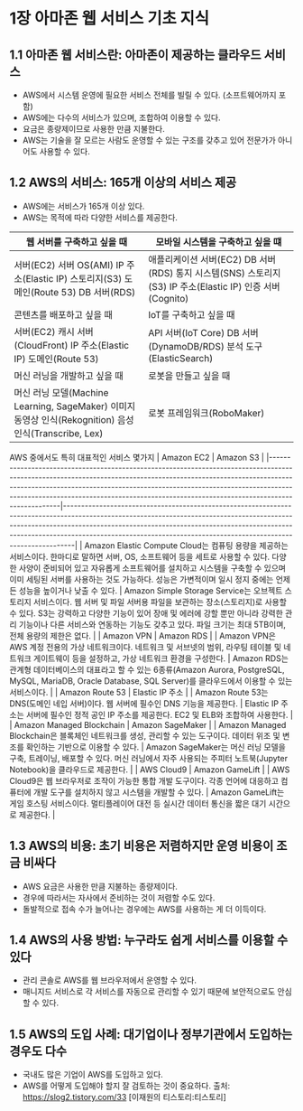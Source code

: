 # 1장 아마존 웹 서비스 기초 지식
## 1.1 아마존 웹 서비스란: 아마존이 제공하는 클라우드 서비스
- AWS에서 시스템 운영에 필요한 서비스 전체를 빌릴 수 있다. (소프트웨어까지 포함)
- AWS에는 다수의 서비스가 있으며, 조합하여 이용할 수 있다.
- 요금은 종량제이므로 사용한 만큼 지불한다.
- AWS는 기술을 잘 모르는 사람도 운영할 수 있는 구조를 갖추고 있어 전문가가 아니어도 사용할 수 있다.
 
## 1.2 AWS의 서비스: 165개 이상의 서비스 제공
- AWS에는 서비스가 165개 이상 있다.
- AWS는 목적에 따라 다양한 서비스를 제공한다.

| 웹 서버를 구축하고 싶을 때                                                                             | 모바일 시스템을 구축하고 싶을 떄                                                                         |
|--------------------------------------------------------------------------------------------------------|----------------------------------------------------------------------------------------------------------|
| 서버(EC2) 서버 OS(AMI) IP 주소(Elastic IP) 스토리지(S3) 도메인(Route 53) DB 서버(RDS)                  | 애플리케이션 서버(EC2) DB 서버(RDS) 통지 시스템(SNS) 스토리지(S3) IP 주소(Elastic IP) 인증 서버(Cognito) |
| 콘텐츠를 배포하고 싶을 때                                                                              | IoT를 구축하고 싶을 때                                                                                   |
| 서버(EC2) 캐시 서버(CloudFront) IP 주소(Elastic IP) 도메인(Route 53)                                   | API 서버(IoT Core) DB 서버(DynamoDB/RDS) 분석 도구(ElasticSearch)                                        |
| 머신 러닝을 개발하고 싶을 때                                                                           | 로봇을 만들고 싶을 때                                                                                    |
| 머신 러닝 모델(Machine Learning, SageMaker) 이미지 동영상 인식(Rekognition) 음성 인식(Transcribe, Lex) | 로봇 프레임워크(RoboMaker)                                                                               |


AWS 중에서도 특히 대표적인 서비스 몇가지
| Amazon EC2                                                                                                                                                                                                                                                                                                                                 | Amazon S3                                                                                                                                                                                                                                                                                                                 |
|--------------------------------------------------------------------------------------------------------------------------------------------------------------------------------------------------------------------------------------------------------------------------------------------------------------------------------------------|---------------------------------------------------------------------------------------------------------------------------------------------------------------------------------------------------------------------------------------------------------------------------------------------------------------------------|
| Amazon Elastic Compute Cloud는 컴퓨팅 용량을 제공하는 서비스이다. 한마디로 말하면 서버, OS, 소프트웨어 등을 세트로 사용할 수 있다. 다양한 사양이 준비되어 있고 자유롭게 소프트웨어를 설치하고 시스템을 구축할 수 있으며 이미 세팅된 서버를 사용하는 것도 가능하다. 성능은 가변적이며 일시 정지 중에는 언제든 성능을 높이거나 낮출 수 있다. | Amazon Simple Storage Service는 오브젝트 스토리지 서비스이다. 웹 서버 및 파일 서버용 파일을 보관하는 장소(스토리지)로 사용할 수 있다. S3는 강력하고 다양한 기능이 있어 장애 및 에러에 강할 뿐만 아니라 강력한 관리 기능이나 다른 서비스와 연동하는 기능도 갖추고 있다. 파일 크기는 최대 5TB이며, 전체 용량의 제한은 없다. |
| Amazon VPN                                                                                                                                                                                                                                                                                                                                 | Amazon RDS                                                                                                                                                                                                                                                                                                                |
| Amazon VPN은 AWS 계정 전용의 가상 네트워크이다. 네트워크 및 서브넷의 범위, 라우팅 테이블 및 네트워크 게이트웨이 등을 설정하고, 가상 네트워크 환경을 구성한다.                                                                                                                                                                              | Amazon RDS는 관계형 데이터베이스의 대표라고 할 수 있는 6종류(Amazon Aurora, PostgreSQL, MySQL, MariaDB, Oracle Database, SQL Server)를 클라우드에서 이용할 수 있는 서비스이다.                                                                                                                                            |
| Amazon Route 53                                                                                                                                                                                                                                                                                                                            | Elastic IP 주소                                                                                                                                                                                                                                                                                                           |
| Amazon Route 53는 DNS(도메인 네입 서버)이다. 웹 서버에 필수인 DNS 기능을 제공한다.                                                                                                                                                                                                                                                         | Elastic IP 주소는 서버에 필수인 정적 공인 IP 주소를 제공한다. EC2 및 ELB와 조합하여 사용한다.                                                                                                                                                                                                                             |
| Amazon Managed Blockchain                                                                                                                                                                                                                                                                                                                  | Amazon SageMaker                                                                                                                                                                                                                                                                                                          |
| Amazon Managed Blockchain은 블록체인 네트워크를 생성, 관리할 수 있는 도구이다. 데이터 위조 및 변조를 확인하는 기반으로 이용할 수 있다.                                                                                                                                                                                                     | Amazon SageMaker는 머신 러닝 모델을 구축, 트레이닝, 배포할 수 있다. 머신 러닝에서 자주 사용되는 주피터 노트북(Jupyter Notebook)을 클라우드로 제공한다.                                                                                                                                                                    |
| AWS Cloud9                                                                                                                                                                                                                                                                                                                                 | Amazon GameLift                                                                                                                                                                                                                                                                                                           |
| AWS Cloud9은 웹 브라우저로 조작이 가능한 통합 개발 도구이다. 각종 언어에 대응하고 컴퓨터에 개발 도구를 설치하지 않고 시스템을 개발할 수 있다.                                                                                                                                                                                              |  Amazon GameLift는 게임 호스팅 서비스이다. 멀티플레이어 대전 등 실시간 데이터 통신을 짧은 대기 시간으로 제공한다.                                                                                                                                                                                                         |
 
## 1.3 AWS의 비용: 초기 비용은 저렴하지만 운영 비용이 조금 비싸다
- AWS 요금은 사용한 만큼 지불하는 종량제이다.
- 경우에 따라서는 자사에서 준비하는 것이 저렴할 수도 있다.
- 돌발적으로 접속 수가 늘어나는 경우에는 AWS를 사용하는 게 더 이득이다.
 
## 1.4 AWS의 사용 방법: 누구라도 쉽게 서비스를 이용할 수 있다
- 관리 콘솔로 AWS를 웹 브라우저에서 운영할 수 있다.
- 매니지드 서비스로 각 서비스를 자동으로 관리할 수 있기 때문에 보안적으로도 안심할 수 있다.
 
## 1.5 AWS의 도입 사례: 대기업이나 정부기관에서 도입하는 경우도 다수
- 국내도 많은 기업이 AWS를 도입하고 있다.
- AWS를 어떻게 도입해야 할지 잘 검토하는 것이 중요하다.
출처: https://slog2.tistory.com/33 [이재원의 티스토리:티스토리]
